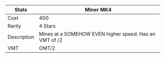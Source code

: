 | Stats          | Miner MK4         |
|----------------|-----------------------|
| Cost           | 400                   |
| Rarity         | 4 Stars               |
| Description    | Mines at a SOMEHOW EVEN higher speed. Has an VMT of /2            |
| VMT        | OMT/2                   |